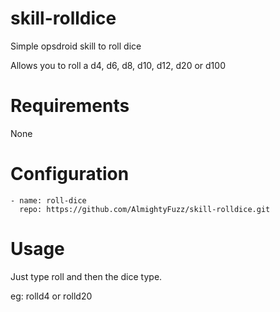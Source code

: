 # skill-rolldice
Simple opsdroid skill to roll dice

Allows you to roll a d4, d6, d8, d10, d12, d20 or d100

# Requirements
None

# Configuration
```
- name: roll-dice
  repo: https://github.com/AlmightyFuzz/skill-rolldice.git
```

# Usage
Just type roll and then the dice type. 

eg: rolld4 or rolld20
